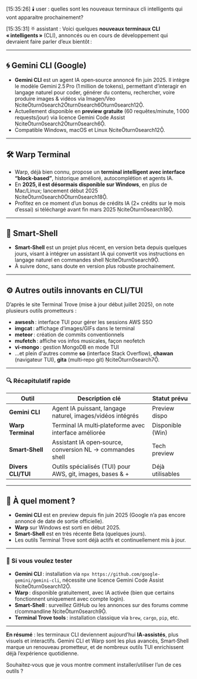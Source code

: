 [15:35:26] 🕯️ user :
quelles sont les nouveaux terminaux cli intelligents qui vont apparaitre prochainement?

[15:35:31] ⛧ assistant :
Voici quelques **nouveaux terminaux CLI « intelligents »** (CLI), annoncés ou en cours de développement qui devraient faire parler d’eux bientôt :

---

## 🌀 Gemini CLI (Google)
- **Gemini CLI** est un agent IA open‑source annoncé fin juin 2025. Il intègre le modèle Gemini 2.5 Pro (1 million de tokens), permettant d’interagir en langage naturel pour coder, générer du contenu, rechercher, voire produire images & vidéos via Imagen/Veo citeturn0search2turn0search6turn0search12.  
- Actuellement disponible en **preview gratuite** (60 requêtes/minute, 1 000 requests/jour) via licence Gemini Code Assist citeturn0search2turn0search6.  
- Compatible Windows, macOS et Linux citeturn0search12.

---

## 🛠 Warp Terminal
- Warp, déjà bien connu, propose un **terminal intelligent avec interface “block‑based”**, historique amélioré, autocomplétion et agents IA.  
- En **2025, il est désormais disponible sur Windows**, en plus de Mac/Linux; lancement début 2025 citeturn0search0turn0search18.  
- Profitez en ce moment d’un bonus de crédits IA (2× crédits sur le mois d’essai) si téléchargé avant fin mars 2025 citeturn0search18.

---

## 🧠 Smart‑Shell
- **Smart‑Shell** est un projet plus récent, en version beta depuis quelques jours, visant à intégrer un assistant IA qui convertit vos instructions en langage naturel en commandes shell citeturn0search9.  
- À suivre donc, sans doute en version plus robuste prochainement.

---

## ⚙️ Autres outils innovants en CLI/TUI
D’après le site Terminal Trove (mise à jour début juillet 2025), on note plusieurs outils prometteurs :
- **awsesh** : interface TUI pour gérer les sessions AWS SSO  
- **imgcat** : affichage d’images/GIFs dans le terminal  
- **meteor** : création de commits conventionnels  
- **mufetch** : affiche vos infos musicales, façon neofetch  
- **vi‑mongo** : gestion MongoDB en mode TUI  
- …et plein d'autres comme **so** (interface Stack Overflow), **chawan** (navigateur TUI), **gita** (multi‑repo git) citeturn0search7.

---

### 🔍 Récapitulatif rapide

| Outil            | Description clé                                                 | Statut prévu      |
|------------------|-----------------------------------------------------------------|-------------------|
| **Gemini CLI**   | Agent IA puissant, langage naturel, images/vidéos intégrés      | Preview dispo     |
| **Warp Terminal**| Terminal IA multi‑plateforme avec interface améliorée          | Disponible (Win)  |
| **Smart‑Shell**  | Assistant IA open‑source, conversion NL → commandes shell       | Tech preview      |
| **Divers CLI/TUI**| Outils spécialisés (TUI) pour AWS, git, images, bases & +      | Déjà utilisables  |

---

## 🚀 À quel moment ?
- **Gemini CLI** est en preview depuis fin juin 2025 (Google n’a pas encore annoncé de date de sortie officielle).  
- **Warp** sur Windows est sorti en début 2025.  
- **Smart‑Shell** est en très récente Beta (quelques jours).  
- Les outils Terminal Trove sont déjà actifs et continuellement mis à jour.

---

### 📌 Si vous voulez tester
- **Gemini CLI** : installation via `npx https://github.com/google-gemini/gemini-cli`, nécessite une licence Gemini Code Assist citeturn0search12.
- **Warp** : disponible gratuitement, avec IA activée (bien que certains fonctionnent uniquement avec compte login).
- **Smart‑Shell** : surveillez GitHub ou les annonces sur des forums comme r/commandline citeturn0search9.
- **Terminal Trove tools** : installation classique via `brew`, `cargo`, `pip`, etc.

---

**En résumé** : les terminaux CLI deviennent aujourd’hui **IA‑assistés**, plus visuels et interactifs. Gemini CLI et Warp sont les plus avancés, Smart‑Shell marque un renouveau prometteur, et de nombreux outils TUI enrichissent déjà l’expérience quotidienne.

Souhaitez‑vous que je vous montre comment installer/utiliser l’un de ces outils ?

